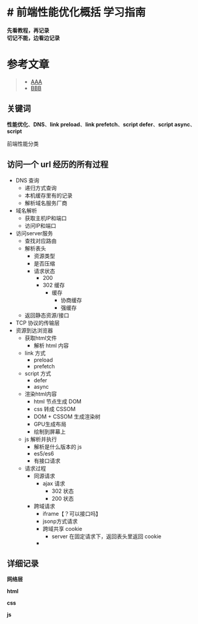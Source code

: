 # # 前端性能优化概括  学习指南
**先看教程，再记录  
切记不能，边看边记录**

# 参考文章
> * [AAA](www)
> * [BBB](www)

## 关键词
**性能优化**、**DNS**、**link preload**、**link prefetch**、**script defer**、**script async**、**script**


前端性能分类

## 访问一个 url 经历的所有过程
* DNS 查询
  * 递归方式查询
  * 本机缓存里有的记录
  * 解析域名服务厂商
* 域名解析
  * 获取主机IP和端口
  * 访问IP和端口
* 访问server服务
  * 查找对应路由
  * 解析表头
    * 资源类型
    * 是否压缩
    * 请求状态
      * 200
      * 302 缓存
        * 缓存
          * 协商缓存
          * 强缓存 
  * 返回静态资源/接口
* TCP 协议的传输层
* 资源到达浏览器
  * 获取html文件
    * 解析 html 内容
  * link 方式
    * preload
    * prefetch
  * script 方式
    * defer
    * async
  * 渲染html内容
    * html 节点生成 DOM
    * css 转成 CSSOM
    * DOM + CSSOM 生成渲染树
    * GPU生成布局
    * 绘制到屏幕上
  * js 解析并执行
    * 解析是什么版本的 js
    * es5/es6
    * 有接口请求
  * 请求过程  
    * 同源请求
      * ajax 请求
        * 302 状态
        * 200 状态
    * 跨域请求
      * iframe【？可以接口吗】
      * jsonp方式请求
      * 跨域共享 cookie
        * server 在固定请求下，返回表头里返回 cookie
      * 
  

## 详细记录

**网络层**

**html**


**css**

**js**



